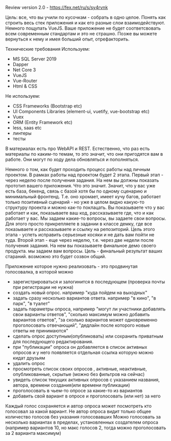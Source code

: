 Review version 2.0 - https://fex.net/ru/s/sy4rvnk

Цель: все, что вы учили по кусочкам - собрать в одно целое. Понять как строить весь стек приложения и как его разные слои взаимодействуют. Немного пощупать VueJS. Ваше приложение не будет соответсвовать всем современным стандартам и это не страшно. Позже вы можете вернуться к нему и имея больший опыт, отрефакторить.

Технические требования
Используем:
- MS SQL Server 2019
- Dapper
- Net Core 3
- VueJS
- Vue-Router
- Html & CSS

Не используем:

- CSS Frameworks (Bootstrap etc)
- UI Components Libraries (element-ui, vuetify, vue-bootstrap etc)
- Vuex
- ORM (Entity Framework etc)
- less, saas etc
- линтеры
- тесты

В материалах есть про WebAPI и REST. Естественно, что раз есть материалы по каким-то темам, то это значит, что они пригодятся вам в работе. Они могут по ходу дела обновляться и пополняться.

Немного о том, как будет проходить процесс работы над личным проектом.
В рамках работы над проектом будет 2 этапа.
Первый этап - через неделю после получения задания. На нем вы должны показать прототип вашего приложения. Что это значит. Значит, что у вас уже есть база, бекенд, связь с базой хотя бы по одному сценарию и минимальный фронтенд. Т.е. оно хромает, имеет кучу багов, работает только позитивный сценарий - но уже в целом видно какую-то структуру проекта и можно как-то поклацать. Вы показываете что у вас работает и как, показываете ваш код, рассказываете где, что и как работает у вас. Мы задаем какие-то вопросы, вы задаете свои вопросы. Для этого просто прикрепляете в задании в классе демку, где все показываете и рассказываете и ссылку на репозиторий. Цель этого этапа - успеть исправить серьезные косяки и не дать вам пойти не туда.
Второй этап - еще через неделю, т.е. через две недели после получения задания. На нем вы показываете финальное демо своего продукта. мы задаем вам вопросы. Цель - финальный результат ваших стараний. возможно это будет созвон общий.

Приложение которое нужно реализовать - это продвинутая голосовалка, в которой можно
- зарегистрироваться и залогинится в последующем (проверка почты при регистрации не нужна)
- создать новый опрос. например "куда пойдем на выходных"
- задать сразу несколько вариантов ответа. например "в кино", "в парк", "в туалет"
- задать параметры опроса, например "могут ли участники добавлять свои варианты ответов", "сколько максимум можно добавить вариантов ответов", "за сколько вариантов может одновременно проголосовать отвечающий", "дедлайн после которого новые ответы не принимаются"
- сделать опрос доступным(опубликовать) или сохранить приватным для последующего редактирования.
- при "публикации" опроса он добавляется в список активных опросов и у него появляется отдельная ссылка которую можно кидат друзьям
- удалить опрос
- просмотреть список своих опросов , активные, неактивные, опубликованные, скрытые (можно без фильтров на сейчас)
- увидеть список текущих активных опросов с указанием названия, автора, времени создания(или времени публикации)
- проголосовать в чьем-то опросе за какие-то из вариантов
- добавить свой вариант в опросе и проголосовать (или нет) за него

Каждый голос сохраняется и автор опроса может посмотреть кто голосовал за какой вариант.
Не автор опроса видит только общее количество голосов без указания голосовавших
Можно голосовать за несколько вариантах в пределах, установленных создателем опроса (например вариантов 10, но макс голосов 2, тогда можно проголосовать за 2 варианта максимум)
